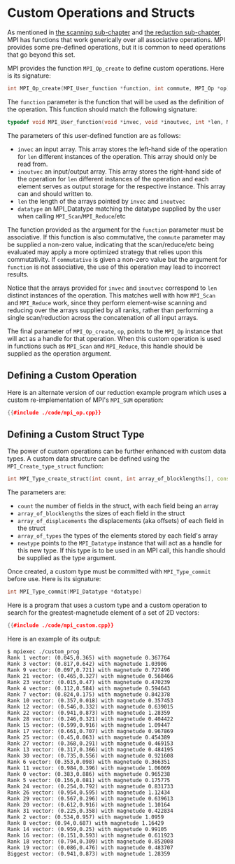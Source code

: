 # Custom Operations and Structs

As mentioned in [the scanning sub-chapter](./scanning.md) and [the reduction sub-chapter](./reducing.md), MPI has functions that work generically over all associative operations.
MPI provides some pre-defined operations, but it is common to need operations that go beyond this set.

MPI provides the function `MPI_Op_create` to define custom operations. Here is its signature:

```cpp
int MPI_Op_create(MPI_User_function *function, int commute, MPI_Op *op)
```

The `function` parameter is the function that will be used as the definition of the operation.
This function should match the following signature:


```cpp
typedef void MPI_User_function(void *invec, void *inoutvec, int *len, MPI_Datatype *datatype);
```

The parameters of this user-defined function are as follows:
- `invec` an input array. This array stores the left-hand side of the operation for `len` different instances of the operation. This array should only be read from.
- `inoutvec` an input/output array. This array stores the right-hand side of the operation for `len` different instances of the operation and each element serves as output storage for the respective instance. This array can and should written to.
- `len` the length of the arrays pointed by `invec` and `inoutvec`
- `datatype` an MPI_Datatype matching the datatype supplied by the user when calling `MPI_Scan`/`MPI_Reduce`/etc

The function provided as the argument for the `function` parameter must be associative.
If this function is also commutative, the `commute` parameter may be supplied a non-zero value, indicating that the scan/reduce/etc being evaluated may apply a more optimized strategy that relies upon this commutativity.
If `commutative` is given a non-zero value but the argument for `function` is not associative, the use of this operation may lead to incorrect results.

Notice that the arrays provided for `invec` and `inoutvec` correspond to `len` distinct instances of the operation.
This matches well with how `MPI_Scan` and `MPI_Reduce` work, since they perform element-wise scanning and reducing over the arrays supplied by all ranks, rather than performing a single scan/reduction across the concatenation of all input arrays.

The final parameter of `MPI_Op_create`, `op`, points to the `MPI_Op` instance that will act as a handle for that operation.
When this custom operation is used in functions such as `MPI_Scan` and `MPI_Reduce`, this handle should be supplied as the operation argument.

## Defining a Custom Operation

Here is an alternate version of our reduction example program which uses a custom re-implementation of MPI's `MPI_SUM` operation:

```cpp
{{#include ./code/mpi_op.cpp}}
```



## Defining a Custom Struct Type


The power of custom operations can be further enhanced with custom data types.
A custom data structure can be defined using the `MPI_Create_type_struct` function:

```cpp
int MPI_Type_create_struct(int count, int array_of_blocklengths[], const MPI_Aint array_of_displacements[], const MPI_Datatype array_of_types[], MPI_Datatype *newtype)
```

The parameters are:
- `count` the number of fields in the struct, with each field being an array
- `array_of_blocklengths` the sizes of each field in the struct
- `array_of_displacements` the displacements (aka offsets) of each field in the struct
- `array_of_types` the types of the elements stored by each field's array
- `newtype` points to the `MPI_Datatype` instance that will act as a handle for this new type. If this type is to be used in an MPI call, this handle should be supplied as the type argument.

Once created, a custom type must be committed with `MPI_Type_commit` before use. Here is its signature:

```cpp
int MPI_Type_commit(MPI_Datatype *datatype)
```


Here is a program that uses a custom type and a custom operation to search for the greatest-magnetude element of a set of 2D vectors:


```cpp
{{#include ./code/mpi_custom.cpp}}
```

Here is an example of its output:


```console
$ mpiexec ./custom_prog
Rank 1 vector: (0.045,0.365) with magnetude 0.367764
Rank 3 vector: (0.817,0.642) with magnetude 1.03906
Rank 9 vector: (0.097,0.721) with magnetude 0.727496
Rank 21 vector: (0.465,0.327) with magnetude 0.568466
Rank 23 vector: (0.015,0.47) with magnetude 0.470239
Rank 4 vector: (0.112,0.584) with magnetude 0.594643
Rank 7 vector: (0.824,0.175) with magnetude 0.842378
Rank 10 vector: (0.357,0.018) with magnetude 0.357453
Rank 12 vector: (0.546,0.332) with magnetude 0.639015
Rank 22 vector: (0.941,0.873) with magnetude 1.28359
Rank 28 vector: (0.246,0.321) with magnetude 0.404422
Rank 15 vector: (0.599,0.916) with magnetude 1.09447
Rank 17 vector: (0.661,0.707) with magnetude 0.967869
Rank 25 vector: (0.45,0.063) with magnetude 0.454389
Rank 27 vector: (0.368,0.291) with magnetude 0.469153
Rank 13 vector: (0.317,0.366) with magnetude 0.484195
Rank 30 vector: (0.735,0.556) with magnetude 0.921608
Rank 6 vector: (0.353,0.098) with magnetude 0.366351
Rank 11 vector: (0.984,0.396) with magnetude 1.06069
Rank 0 vector: (0.383,0.886) with magnetude 0.965238
Rank 5 vector: (0.156,0.081) with magnetude 0.175775
Rank 24 vector: (0.254,0.792) with magnetude 0.831733
Rank 26 vector: (0.954,0.595) with magnetude 1.12434
Rank 29 vector: (0.567,0.296) with magnetude 0.639613
Rank 20 vector: (0.612,0.916) with magnetude 1.10164
Rank 31 vector: (0.225,0.358) with magnetude 0.422834
Rank 2 vector: (0.534,0.957) with magnetude 1.0959
Rank 8 vector: (0.94,0.687) with magnetude 1.16429
Rank 14 vector: (0.959,0.25) with magnetude 0.99105
Rank 16 vector: (0.151,0.593) with magnetude 0.611923
Rank 18 vector: (0.794,0.309) with magnetude 0.852008
Rank 19 vector: (0.086,0.476) with magnetude 0.483707
Biggest vector: (0.941,0.873) with magnetude 1.28359
```

